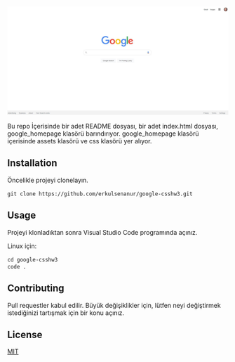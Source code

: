 
![Google](google.PNG)

Bu repo İçerisinde bir adet README dosyası, bir adet index.html dosyası, google_homepage klasörü barındırıyor. google_homepage klasörü içerisinde assets klasörü ve css klasörü yer alıyor.

## Installation
Öncelikle projeyi clonelayın.
```
git clone https://github.com/erkulsenanur/google-csshw3.git
```

## Usage
Projeyi klonladıktan sonra Visual Studio Code programında açınız.

Linux için:
```
cd google-csshw3
code .
```

## Contributing
Pull requestler kabul edilir. Büyük değişiklikler için, lütfen neyi değiştirmek istediğinizi tartışmak için bir konu açınız.

## License
[MIT](https://choosealicense.com/licenses/mit/)
